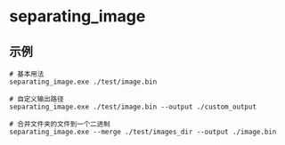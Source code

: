 # separating_image

## 示例

```
# 基本用法
separating_image.exe ./test/image.bin
```

```
# 自定义输出路径
separating_image.exe ./test/image.bin --output ./custom_output
```

```
# 合并文件夹的文件到一个二进制
separating_image.exe --merge ./test/images_dir --output ./image.bin
```
